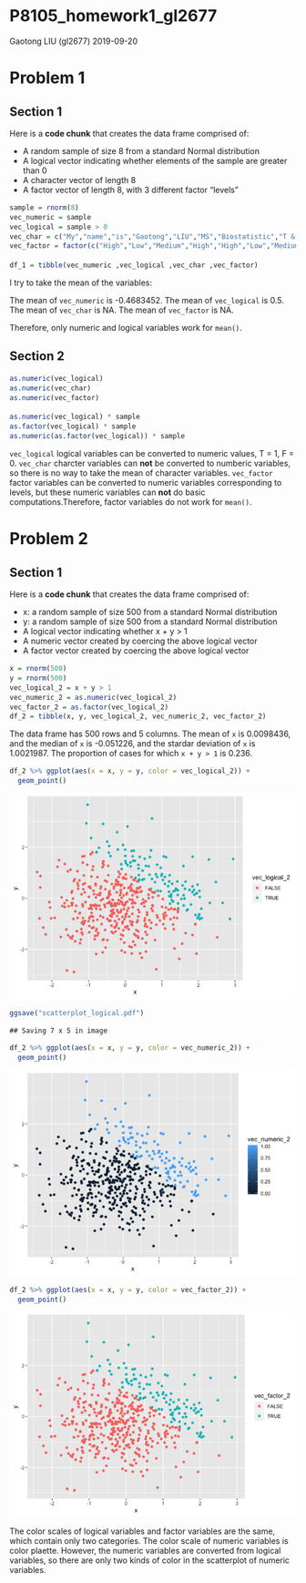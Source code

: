P8105\_homework1\_gl2677
================
Gaotong LIU (gl2677)
2019-09-20

# Problem 1

## Section 1

Here is a **code chunk** that creates the data frame comprised of:

  - A random sample of size 8 from a standard Normal distribution
  - A logical vector indicating whether elements of the sample are
    greater than 0
  - A character vector of length 8
  - A factor vector of length 8, with 3 different factor “levels”

<!-- end list -->

``` r
sample = rnorm(8)
vec_numeric = sample
vec_logical = sample > 0
vec_char = c("My","name","is","Gaotong","LIU","MS","Biostatistic","T & M")
vec_factor = factor(c("High","Low","Medium","High","High","Low","Medium","Low"))
                    
df_1 = tibble(vec_numeric ,vec_logical ,vec_char ,vec_factor)
```

I try to take the mean of the variables:

The mean of `vec_numeric` is -0.4683452. The mean of `vec_logical` is
0.5. The mean of `vec_char` is NA. The mean of `vec_factor` is NA.

Therefore, only numeric and logical variables work for `mean()`.

## Section 2

``` r
as.numeric(vec_logical)
as.numeric(vec_char)
as.numeric(vec_factor)

as.numeric(vec_logical) * sample
as.factor(vec_logical) * sample
as.numeric(as.factor(vec_logical)) * sample
```

`vec_logical` logical variables can be converted to numeric values, T =
1, F = 0. `vec_char` charcter variables can **not** be converted to
numberic variables, so there is no way to take the mean of character
variables. `vec_factor` factor variables can be converted to numeric
variables corresponding to levels, but these numeric variables can
**not** do basic computations.Therefore, factor variables do not work
for `mean()`.

# Problem 2

## Section 1

Here is a **code chunk** that creates the data frame comprised of:

  - x: a random sample of size 500 from a standard Normal distribution
  - y: a random sample of size 500 from a standard Normal distribution
  - A logical vector indicating whether x + y \> 1
  - A numeric vector created by coercing the above logical vector
  - A factor vector created by coercing the above logical vector

<!-- end list -->

``` r
x = rnorm(500)
y = rnorm(500)
vec_logical_2 = x + y > 1
vec_numeric_2 = as.numeric(vec_logical_2)
vec_factor_2 = as.factor(vec_logical_2)
df_2 = tibble(x, y, vec_logical_2, vec_numeric_2, vec_factor_2)
```

The data frame has 500 rows and 5 columns. The mean of `x` is 0.0098436,
and the median of `x` is -0.051226, and the stardar deviation of `x` is
1.0021987. The proportion of cases for which `x + y > 1` is 0.236.

``` r
df_2 %>% ggplot(aes(x = x, y = y, color = vec_logical_2)) +
  geom_point()
```

![](P8105_homework1_gl2677_files/figure-gfm/scatterplot-1.png)<!-- -->

``` r
ggsave("scatterplot_logical.pdf")
```

    ## Saving 7 x 5 in image

``` r
df_2 %>% ggplot(aes(x = x, y = y, color = vec_numeric_2)) +
  geom_point()
```

![](P8105_homework1_gl2677_files/figure-gfm/scatterplot-2.png)<!-- -->

``` r
df_2 %>% ggplot(aes(x = x, y = y, color = vec_factor_2)) +
  geom_point()
```

![](P8105_homework1_gl2677_files/figure-gfm/scatterplot-3.png)<!-- -->

The color scales of logical variables and factor variables are the same,
which contain only two categories. The color scale of numeric variables
is color plaette. However, the numeric variables are converted from
logical variables, so there are only two kinds of color in the
scatterplot of numeric variables.
